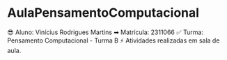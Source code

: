 # AulaPensamentoComputacional

😎 Aluno: Vinícius Rodrigues Martins
➡ Matrícula: 2311066
✅ Turma: Pensamento Computacional - Turma B
⚡ Atividades realizadas em sala de aula.
